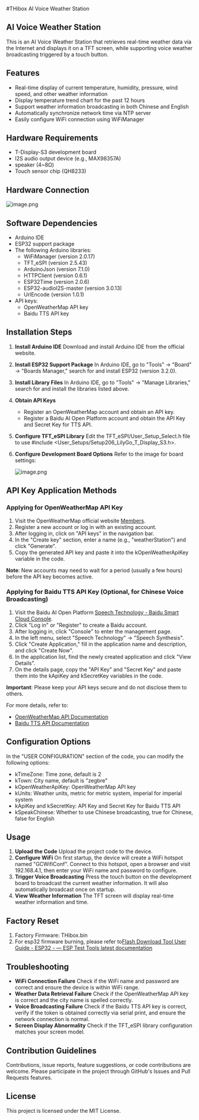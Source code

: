#THibox AI Voice Weather Station

## AI Voice Weather Station

This is an AI Voice Weather Station that retrieves real-time weather data via the Internet and displays it on a TFT screen, while supporting voice weather broadcasting triggered by a touch button.

## Features

- Real-time display of current temperature, humidity, pressure, wind speed, and other weather information
- Display temperature trend chart for the past 12 hours
- Support weather information broadcasting in both Chinese and English
- Automatically synchronize network time via NTP server
- Easily configure WiFi connection using WiFiManager

## Hardware Requirements

- T-Display-S3 development board
- I2S audio output device (e.g., MAX98357A)
- speaker (4~8Ω)
- Touch sensor chip (QH8233)

## Hardware Connection

![image.png](attachment:14be77b0-eb75-49f3-a847-2adfb77de5b9:image.png)

## Software Dependencies

- Arduino IDE
- ESP32 support package
- The following Arduino libraries:
    - WiFiManager (version 2.0.17)
    - TFT_eSPI (version 2.5.43)
    - ArduinoJson (version 7.1.0)
    - HTTPClient (version 0.6.1)
    - ESP32Time (version 2.0.6)
    - ESP32-audioI2S-master (version 3.0.13)
    - UrlEncode (version 1.0.1)
- API keys:
    - OpenWeatherMap API key
    - Baidu TTS API key

## Installation Steps

1. **Install Arduino IDE**
Download and install Arduino IDE from the official website.
2. **Install ESP32 Support Package**
In Arduino IDE, go to "Tools" -> "Board" -> "Boards Manager," search for and install ESP32 (version 3.2.0).
3. **Install Library Files**
In Arduino IDE, go to "Tools" -> "Manage Libraries," search for and install the libraries listed above.
4. **Obtain API Keys**
    - Register an OpenWeatherMap account and obtain an API key.
    - Register a Baidu AI Open Platform account and obtain the API Key and Secret Key for TTS API.
5. **Configure TFT_eSPI Library**
Edit the TFT_eSPI/User_Setup_Select.h file to use #include <User_Setups/Setup206_LilyGo_T_Display_S3.h>.
6. **Configure Development Board Options**
Refer to the image for board settings:
    
    ![image.png](attachment:86334b82-d22a-490e-8bbf-9b43f47adc7c:image.png)
    

## API Key Application Methods

### Applying for OpenWeatherMap API Key

1. Visit the OpenWeatherMap official website [Members](https://home.openweathermap.org/users/sign_up).
2. Register a new account or log in with an existing account.
3. After logging in, click on "API keys" in the navigation bar.
4. In the "Create key" section, enter a name (e.g., "weatherStation") and click "Generate".
5. Copy the generated API key and paste it into the kOpenWeatherApiKey variable in the code.

**Note**: New accounts may need to wait for a period (usually a few hours) before the API key becomes active.

### Applying for Baidu TTS API Key (Optional, for Chinese Voice Broadcasting)

1. Visit the Baidu AI Open Platform [Speech Technology - Baidu Smart Cloud Console](https://console.bce.baidu.com/ai-engine/old/#/ai/speech/app/list).
2. Click "Log in" or "Register" to create a Baidu account.
3. After logging in, click "Console" to enter the management page.
4. In the left menu, select "Speech Technology" -> "Speech Synthesis".
5. Click "Create Application," fill in the application name and description, and click "Create Now".
6. In the application list, find the newly created application and click "View Details".
7. On the details page, copy the "API Key" and "Secret Key" and paste them into the kApiKey and kSecretKey variables in the code.

**Important**: Please keep your API keys secure and do not disclose them to others.

For more details, refer to:

- [OpenWeatherMap API Documentation](https://openweathermap.org/api)
- [Baidu TTS API Documentation](https://ai.baidu.com/ai-doc/SPEECH/mlciskuqn)

## Configuration Options

In the "USER CONFIGURATION" section of the code, you can modify the following options:

- kTimeZone: Time zone, default is 2
- kTown: City name, default is "zegbre"
- kOpenWeatherApiKey: OpenWeatherMap API key
- kUnits: Weather units, metric for metric system, imperial for imperial system
- kApiKey and kSecretKey: API Key and Secret Key for Baidu TTS API
- kSpeakChinese: Whether to use Chinese broadcasting, true for Chinese, false for English

## Usage

1. **Upload the Code**
Upload the project code to the device.
2. **Configure WiFi**
On first startup, the device will create a WiFi hotspot named "GCWifiConf". Connect to this hotspot, open a browser and visit 192.168.4.1, then enter your WiFi name and password to configure.
3. **Trigger Voice Broadcasting**
Press the touch button on the development board to broadcast the current weather information. It will also automatically broadcast once on startup.
4. **View Weather Information**
The TFT screen will display real-time weather information and time.

## Factory Reset

1. Factory Firmware: THibox.bin
2. For esp32 firmware burning, please refer to[Flash Download Tool User Guide - ESP32 - — ESP Test Tools latest documentation](https://docs.espressif.com/projects/esp-test-tools/en/latest/esp32/production_stage/tools/flash_download_tool.html)

## Troubleshooting

- **WiFi Connection Failure**
Check if the WiFi name and password are correct and ensure the device is within WiFi range.
- **Weather Data Retrieval Failure**
Check if the OpenWeatherMap API key is correct and the city name is spelled correctly.
- **Voice Broadcasting Failure**
Check if the Baidu TTS API key is correct, verify if the token is obtained correctly via serial print, and ensure the network connection is normal.
- **Screen Display Abnormality**
Check if the TFT_eSPI library configuration matches your screen model.

## Contribution Guidelines

Contributions, issue reports, feature suggestions, or code contributions are welcome. Please participate in the project through GitHub's Issues and Pull Requests features.

## License

This project is licensed under the MIT License.
